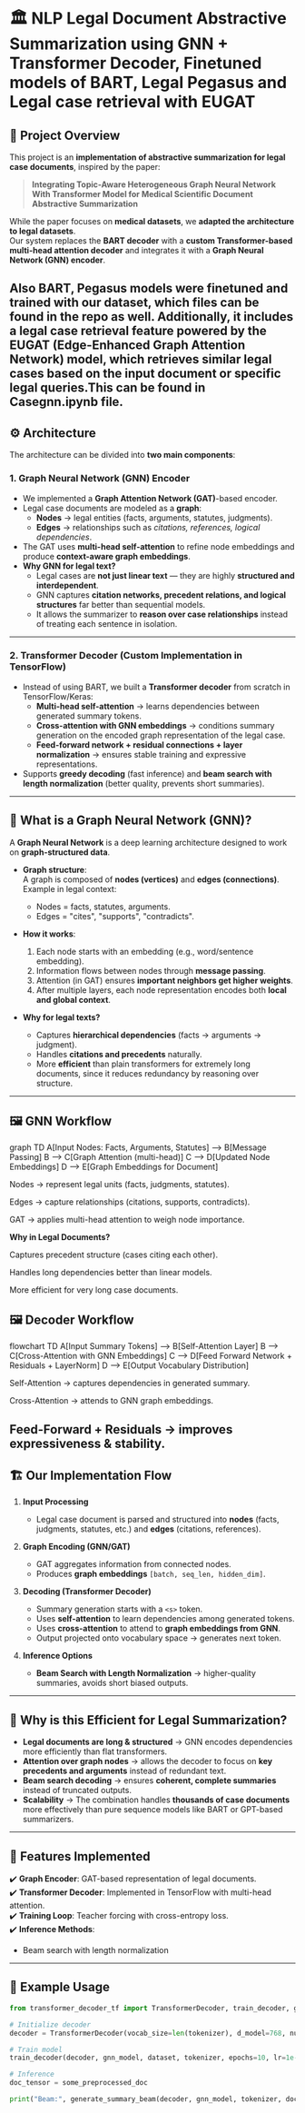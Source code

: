 # 🏛️ NLP Legal Document Abstractive Summarization using GNN + Transformer Decoder, Finetuned models of BART, Legal Pegasus and Legal case retrieval with EUGAT

## 📌 Project Overview
This project is an **implementation of abstractive summarization for legal case documents**, inspired by the paper:

> **Integrating Topic-Aware Heterogeneous Graph Neural Network With Transformer Model for Medical Scientific Document Abstractive Summarization**

While the paper focuses on **medical datasets**, we **adapted the architecture to legal datasets**.  
Our system replaces the **BART decoder** with a **custom Transformer-based multi-head attention decoder** and integrates it with a **Graph Neural Network (GNN) encoder**.  

Also BART, Pegasus models were finetuned and trained with our dataset, which files can be found in the repo as well.
Additionally, it includes a legal case retrieval feature powered by the EUGAT (Edge-Enhanced Graph Attention Network) model, which retrieves similar legal cases based on the input document or specific legal queries.This can be found in Casegnn.ipynb file.
---

## ⚙️ Architecture

The architecture can be divided into **two main components**:

### 1. **Graph Neural Network (GNN) Encoder**
- We implemented a **Graph Attention Network (GAT)**-based encoder.  
- Legal case documents are modeled as a **graph**:
  - **Nodes** → legal entities (facts, arguments, statutes, judgments).  
  - **Edges** → relationships such as *citations, references, logical dependencies*.  
- The GAT uses **multi-head self-attention** to refine node embeddings and produce **context-aware graph embeddings**.
- **Why GNN for legal text?**
  - Legal cases are **not just linear text** — they are highly **structured and interdependent**.  
  - GNN captures **citation networks, precedent relations, and logical structures** far better than sequential models.  
  - It allows the summarizer to **reason over case relationships** instead of treating each sentence in isolation.

---

### 2. **Transformer Decoder (Custom Implementation in TensorFlow)**
- Instead of using BART, we built a **Transformer decoder** from scratch in TensorFlow/Keras:
  - **Multi-head self-attention** → learns dependencies between generated summary tokens.
  - **Cross-attention with GNN embeddings** → conditions summary generation on the encoded graph representation of the legal case.
  - **Feed-forward network + residual connections + layer normalization** → ensures stable training and expressive representations.
- Supports **greedy decoding** (fast inference) and **beam search with length normalization** (better quality, prevents short summaries).

---

## 🧠 What is a Graph Neural Network (GNN)?

A **Graph Neural Network** is a deep learning architecture designed to work on **graph-structured data**.

- **Graph structure**:  
  A graph is composed of **nodes (vertices)** and **edges (connections)**.  
  Example in legal context:  
  - Nodes = facts, statutes, arguments.  
  - Edges = "cites", "supports", "contradicts".

- **How it works**:  
  1. Each node starts with an embedding (e.g., word/sentence embedding).  
  2. Information flows between nodes through **message passing**.  
  3. Attention (in GAT) ensures **important neighbors get higher weights**.  
  4. After multiple layers, each node representation encodes both **local and global context**.  

- **Why for legal texts?**
  - Captures **hierarchical dependencies** (facts → arguments → judgment).  
  - Handles **citations and precedents** naturally.  
  - More **efficient** than plain transformers for extremely long documents, since it reduces redundancy by reasoning over structure.

---
## 🖼️  GNN Workflow
graph TD
    A[Input Nodes: Facts, Arguments, Statutes] --> B[Message Passing]
    B --> C[Graph Attention (multi-head)]
    C --> D[Updated Node Embeddings]
    D --> E[Graph Embeddings for Document]


Nodes → represent legal units (facts, judgments, statutes).

Edges → capture relationships (citations, supports, contradicts).

GAT → applies multi-head attention to weigh node importance.

**Why in Legal Documents?**

Captures precedent structure (cases citing each other).

Handles long dependencies better than linear models.

More efficient for very long case documents.

## 🖼️  Decoder Workflow
flowchart TD
    A[Input Summary Tokens] --> B[Self-Attention Layer]
    B --> C[Cross-Attention with GNN Embeddings]
    C --> D[Feed Forward Network + Residuals + LayerNorm]
    D --> E[Output Vocabulary Distribution]


Self-Attention → captures dependencies in generated summary.

Cross-Attention → attends to GNN graph embeddings.

Feed-Forward + Residuals → improves expressiveness & stability.
---

## 🏗️ Our Implementation Flow

1. **Input Processing**  
   - Legal case document is parsed and structured into **nodes** (facts, judgments, statutes, etc.) and **edges** (citations, references).  

2. **Graph Encoding (GNN/GAT)**  
   - GAT aggregates information from connected nodes.  
   - Produces **graph embeddings** `[batch, seq_len, hidden_dim]`.

3. **Decoding (Transformer Decoder)**  
   - Summary generation starts with a `<s>` token.  
   - Uses **self-attention** to learn dependencies among generated tokens.  
   - Uses **cross-attention** to attend to **graph embeddings from GNN**.  
   - Output projected onto vocabulary space → generates next token.

4. **Inference Options**
   - **Beam Search with Length Normalization** → higher-quality summaries, avoids short biased outputs.

---

## 🚀 Why is this Efficient for Legal Summarization?

- **Legal documents are long & structured** → GNN encodes dependencies more efficiently than flat transformers.  
- **Attention over graph nodes** → allows the decoder to focus on **key precedents and arguments** instead of redundant text.  
- **Beam search decoding** → ensures **coherent, complete summaries** instead of truncated outputs.  
- **Scalability** → The combination handles **thousands of case documents** more effectively than pure sequence models like BART or GPT-based summarizers.

---

## 🧩 Features Implemented

✔️ **Graph Encoder**: GAT-based representation of legal documents.  
✔️ **Transformer Decoder**: Implemented in TensorFlow with multi-head attention.  
✔️ **Training Loop**: Teacher forcing with cross-entropy loss.  
✔️ **Inference Methods**:  
- Beam search with length normalization  

---

## 📜 Example Usage

```python
from transformer_decoder_tf import TransformerDecoder, train_decoder, generate_summary_greedy, generate_summary_beam

# Initialize decoder
decoder = TransformerDecoder(vocab_size=len(tokenizer), d_model=768, num_heads=8, num_layers=6)

# Train model
train_decoder(decoder, gnn_model, dataset, tokenizer, epochs=10, lr=1e-4, pad_token_id=tokenizer.pad_token_id)

# Inference
doc_tensor = some_preprocessed_doc

print("Beam:", generate_summary_beam(decoder, gnn_model, tokenizer, doc_tensor, max_len=150, beam_size=5, alpha=0.7))
